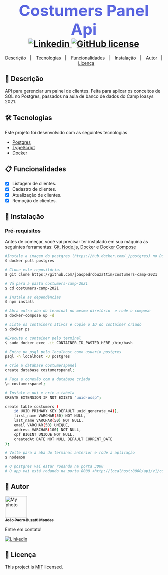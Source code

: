 <h1 align="center">
  <strong style="color: #5965E0; font-size: 50px;"> Costumers Panel Api </strong>
  <br />
  <a href="https://www.linkedin.com/in/joão-pedro-buzatti-mendes-b032301ba">
    <img alt="Linkedin" src="https://img.shields.io/badge/-João%20Pedro%20Buzatti%20Mendes-29B6D1?label=Linkedin&logo=linkedin&style=flat-square">
  </a>
 <a href="https://github.com/joaopedrobuzattim/costumers-camp-2021/blob/main/LICENSE.txt">
    <img alt="GitHub license" src="https://img.shields.io/github/license/joaopedrobuzattim/costumers-camp-2021?logo=mint&style=flat-square">
  </a>
</h1>
<p align="center">
  <a href="#page_facing_up-descrição">Descrição</a>&nbsp;&nbsp;&nbsp;|&nbsp;&nbsp;&nbsp;
  <a href="#-tecnologias">Tecnologias</a>&nbsp;&nbsp;&nbsp;|&nbsp;&nbsp;&nbsp;
  <a href="#clipboard-Funcionalidades">Funcionalidades</a>&nbsp;&nbsp;&nbsp;|&nbsp;&nbsp;&nbsp;
  <a href="#closed_book-instalação">Instalação</a>&nbsp;&nbsp;&nbsp;|&nbsp;&nbsp;&nbsp;
  <a href="#man-Autor">Autor</a>&nbsp;&nbsp;&nbsp;|&nbsp;&nbsp;&nbsp;
  <a href="#memo-Licença">Licença</a>
</p>

## :page_facing_up: Descrição
API para gerenciar um painel de clientes. Feita para aplicar os conceitos de SQL no Postgres, passados na aula de banco de dados do Camp Ioasys 2021.    

## 🛠 Tecnologias
Este projeto foi desenvolvido com as seguintes tecnologias

- [Postgres](https://www.postgresql.org/)
- [TypeScript](https://www.typescriptlang.org/)
- [Docker](https://www.docker.com/)


## :clipboard: Funcionalidades
- [x] Listagem de clientes.
- [x] Cadastro de clientes.
- [x] Atualização de clientes.
- [x] Remoção de clientes.

## :closed_book: Instalação

### Pré-requisitos
Antes de começar, você vai precisar ter instalado em sua máquina as seguintes ferramentas:
[Git](https://git-scm.com), [Node.js](https://nodejs.org/en/), [Docker](https://www.docker.com/) e [Docker Compose](https://docs.docker.com/compose/install/)

```bash
#Instale a imagem do postgres (https://hub.docker.com/_/postgres) no Docker
$ docker pull postgres

# Clone este repositório.
$ git clone https://github.com/joaopedrobuzattim/costumers-camp-2021

# Vá para a pasta costumers-camp-2021
$ cd costumers-camp-2021

# Instale as dependências
$ npm install 

# Abra outra aba do terminal no mesmo diretório  e rode o compose
$ docker-compose up -d

# Liste os containers ativos e copie o ID do container criado
$ docker ps

#Execute o container pelo terminal
$ sudo docker exec -it CONTAINER_ID_PASTED_HERE /bin/bash

# Entre no psql pelo localhost como usuario postgres
psql -h localhost -U postgres

# Crie a database costumerspanel
create database costumerspanel;

# Faça a conexão com a database criada
\c costumerspanel;

# Instale o uui e crie a tabela
CREATE EXTENSION IF NOT EXISTS "uuid-ossp";

create table costumers (
    id UUID PRIMARY KEY DEFAULT uuid_generate_v4(),
    first_name VARCHAR(50) NOT NULL,
    last_name VARCHAR(50) NOT NULL,
    email VARCHAR(50) UNIQUE,
    address VARCHAR(100) NOT NULL,
    cpf BIGINT UNIQUE NOT NULL,
    createdAt DATE NOT NULL DEFAULT CURRENT_DATE
); 

# Volte para a aba do terminal anterior e rode a aplicação
$ nodemon

# O postgres vai estar rodando na porta 3000
# O app vai está rodando na porta 8000 <http://localhost:8000/api/v1/costumers>
```
## :man: Autor

<a href="https://github.com/joaopedrobuzattim/">
 <img src="https://avatars.githubusercontent.com/u/71409819?s=400&u=c5b2434830684d057b9c2925362222afd9241f7c&v=4" width="70px;" alt="My photo"/>
 <br />
 <sub><b> João Pedro Buzatti Mendes </b></sub>
</a>

Entre em contato!

<a href="https://www.linkedin.com/in/joão-pedro-buzatti-mendes-b032301ba">
    <img alt="Linkedin" src="https://img.shields.io/badge/-João%20Pedro%20Buzatti%20Mendes-29B6D1?label=Linkedin&logo=linkedin&style=flat-square">
  </a>


## :memo: Licença
This project is [MIT](./LICENSE.txt) licensed.
